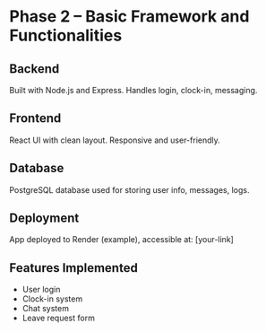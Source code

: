 # Phase 2 – Basic Framework and Functionalities

## Backend
Built with Node.js and Express. Handles login, clock-in, messaging.

## Frontend
React UI with clean layout. Responsive and user-friendly.

## Database
PostgreSQL database used for storing user info, messages, logs.

## Deployment
App deployed to Render (example), accessible at: [your-link]

## Features Implemented
- User login
- Clock-in system
- Chat system
- Leave request form
